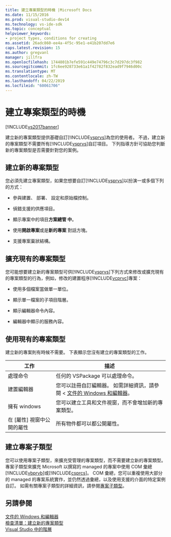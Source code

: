 ```yaml
---
title: 建立專案類型的時機 |Microsoft Docs
ms.date: 11/15/2016
ms.prod: visual-studio-dev14
ms.technology: vs-ide-sdk
ms.topic: conceptual
helpviewer_keywords:
- project types, conditions for creating
ms.assetid: 26adc860-ee4a-4f5c-95e1-e41b207dd7e6
caps.latest.revision: 15
ms.author: gregvanl
manager: jillfra
ms.openlocfilehash: 1744801b7efe591c449e74796c3c7d297dc3f982
ms.sourcegitcommit: 1fc6ee928733e61a1f42782f832ead9f7946d00c
ms.translationtype: MT
ms.contentlocale: zh-TW
ms.lasthandoff: 04/22/2019
ms.locfileid: "60061706"
---
```

# <a name="when-to-create-project-types"></a>建立專案類型的時機
[!INCLUDE[vs2017banner](../../includes/vs2017banner.md)]

建立新的專案類型提供基礎自訂[!INCLUDE[vsprvs](../../includes/vsprvs-md.md)]為您的使用者。 不過，建立新的專案類型不需要所有[!INCLUDE[vsprvs](../../includes/vsprvs-md.md)]自訂項目。 下列指導方針可協助您判斷新的專案類型是否需要針對您的案例。  
  
## <a name="create-a-new-project-type"></a>建立新的專案類型  
 您必須先建立專案類型，如果您想要自訂[!INCLUDE[vsprvs](../../includes/vsprvs-md.md)]以扮演一或多個下列的方式：  
  
- 參與建置、 部署、 設定和原始檔控制。  
  
- 偵錯支援的供應項目。  
  
- 顯示專案中的項目**方案總管 中**。  
  
- 使用**開啟專案**或是**新的專案** 對話方塊。  
  
- 支援專案巢狀結構。  
  
## <a name="extend-an-existing-project-type"></a>擴充現有的專案類型  
 您可能想要建立新的專案類型可供[!INCLUDE[vsprvs](../../includes/vsprvs-md.md)]下列方式來修改或擴充現有的專案類型的行為，例如，修改的建置程序[!INCLUDE[vcprvc](../../includes/vcprvc-md.md)]專案：  
  
- 使用多個檔案當做單一單位。  
  
- 顯示單一檔案的子項目階層。  
  
- 顯示編輯器命令內容。  
  
- 編輯器中顯示的服務內容。  
  
## <a name="use-an-existing-project-type"></a>使用現有的專案類型  
 建立新的專案則有時候不需要。 下表顯示您沒有建立的專案類型的工作。  
  
|工作|描述|  
|----------|-----------------|  
|處理命令|任何的 VSPackage 可以處理命令。|  
|建置編輯器|您可以註冊自訂編輯器。 如需詳細資訊，請參閱 <<c0> [ 文件的 Windows 和編輯器](http://msdn.microsoft.com/603625e1-62b6-413a-bc44-089346e166bc)。|  
|擁有 windows|您可以建立工具和文件視窗，而不會增加新的專案類型。|  
|在 [屬性] 視窗中公開的屬性|所有物件都可以都公開屬性。|  
  
## <a name="create-a-project-subtype"></a>建立專案子類型  
 您可以使用專案子類型，來擴充受管理的專案類型，而不需要建立新的專案類型。 專案子類型來擴充 Microsoft 以撰寫的 managed 的專案中使用 COM 彙總[!INCLUDE[vbprvb](../../includes/vbprvb-md.md)]或[!INCLUDE[csprcs](../../includes/csprcs-md.md)]。 COM 彙總，您可以重複使用大部分的 managed 的專案系統實作，並仍然透過彙總，以及使用支援的介面的特定案例自訂。 如需有關專案子類型的詳細資訊，請參閱[專案子類型](../../extensibility/internals/project-subtypes.md)。  
  
## <a name="see-also"></a>另請參閱  
 [文件的 Windows 和編輯器](http://msdn.microsoft.com/603625e1-62b6-413a-bc44-089346e166bc)   
 [檢查清單：建立新的專案類型](../../extensibility/internals/checklist-creating-new-project-types.md)   
 [Visual Studio 中的階層](../../extensibility/internals/hierarchies-in-visual-studio.md)
